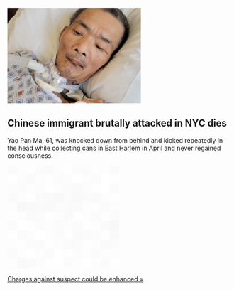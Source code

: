 
![Chinese immigrant brutally attacked in NYC dies](./20220109115851.png)
## Chinese immigrant brutally attacked in NYC dies

Yao Pan Ma, 61, was knocked down from behind and kicked repeatedly in the head while collecting cans in East Harlem in April and never regained consciousness.

![pic](../square_bg.png)

[Charges against suspect could be enhanced »](https://www.yahoo.com/news/chinese-american-man-attacked-nyc-151550939.html)

